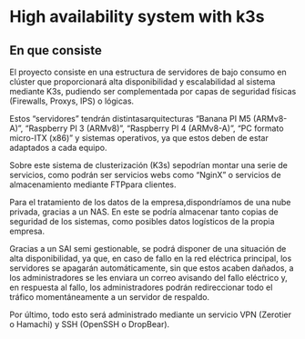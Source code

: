 # High availability system with k3s
En que consiste
---------------
El proyecto consiste en una estructura de servidores de bajo consumo en clúster que proporcionará alta disponibilidad y escalabilidad al sistema mediante K3s, pudiendo ser complementada por capas de seguridad físicas (Firewalls, Proxys, IPS) o lógicas.

Estos “servidores” tendrán distintasarquitecturas “Banana PI M5 (ARMv8-A)”, “Raspberry PI 3 (ARMv8)”, “Raspberry PI 4 (ARMv8-A)”, “PC formato micro-ITX (x86)” y sistemas operativos, ya que estos deben de estar adaptados a cada equipo.

Sobre este sistema de clusterización (K3s) sepodrían montar una serie de servicios, como podrán ser servicios webs como “NginX” o servicios de almacenamiento mediante FTPpara clientes.

Para el tratamiento de los datos de la empresa,dispondríamos de una nube privada, gracias a un NAS. En este se podría almacenar tanto copias de seguridad de los sistemas, como posibles datos logísticos de la propia empresa.

Gracias a un SAI semi gestionable, se podrá disponer de una situación de alta disponibilidad, ya que, en caso de fallo en la red eléctrica principal, los servidores se apagarán automáticamente, sin que estos acaben dañados, a los administradores se les enviara un correo avisando del fallo eléctrico y, en respuesta al fallo, los administradores podrán redireccionar todo el tráfico 
momentáneamente a un servidor de respaldo.

Por último, todo esto será administrado mediante un servicio VPN (Zerotier o Hamachi) y SSH (OpenSSH o DropBear). 

